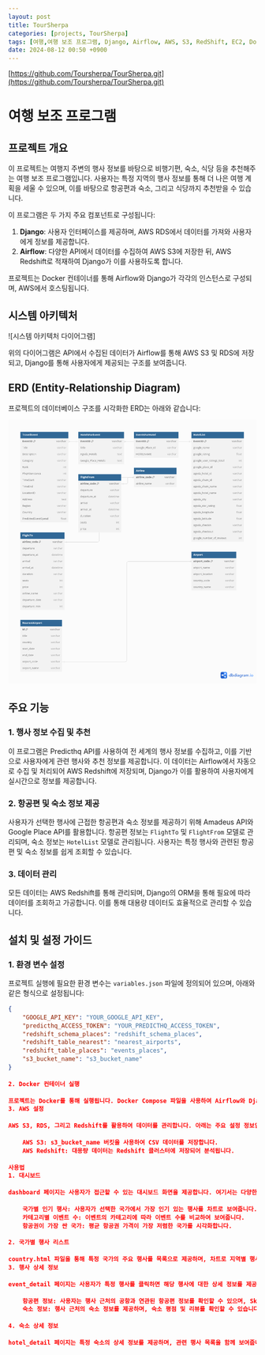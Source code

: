 ```yaml
---
layout: post
title: TourSherpa
categories: [projects, TourSherpa]
tags: [여행,여행 보조 프로그램, Django, Airflow, AWS, S3, RedShift, EC2, Docker]
date: 2024-08-12 00:50 +0900
---
```

[https://github.com/Toursherpa/TourSherpa.git](https://github.com/Toursherpa/TourSherpa.git)
# 여행 보조 프로그램

## 프로젝트 개요

이 프로젝트는 여행지 주변의 행사 정보를 바탕으로 비행기편, 숙소, 식당 등을 추천해주는 여행 보조 프로그램입니다. 사용자는 특정 지역의 행사 정보를 통해 더 나은 여행 계획을 세울 수 있으며, 이를 바탕으로 항공편과 숙소, 그리고 식당까지 추천받을 수 있습니다.

이 프로그램은 두 가지 주요 컴포넌트로 구성됩니다:

1. **Django**: 사용자 인터페이스를 제공하며, AWS RDS에서 데이터를 가져와 사용자에게 정보를 제공합니다.
2. **Airflow**: 다양한 API에서 데이터를 수집하여 AWS S3에 저장한 뒤, AWS Redshift로 적재하여 Django가 이를 사용하도록 합니다.

프로젝트는 Docker 컨테이너를 통해 Airflow와 Django가 각각의 인스턴스로 구성되며, AWS에서 호스팅됩니다.

## 시스템 아키텍처

![시스템 아키텍처 다이어그램]

위의 다이어그램은 API에서 수집된 데이터가 Airflow를 통해 AWS S3 및 RDS에 저장되고, Django를 통해 사용자에게 제공되는 구조를 보여줍니다.

## ERD (Entity-Relationship Diagram)

프로젝트의 데이터베이스 구조를 시각화한 ERD는 아래와 같습니다:

![ERD](assets/img/ERD.png)

## 주요 기능

### 1. 행사 정보 수집 및 추천
이 프로그램은 Predicthq API를 사용하여 전 세계의 행사 정보를 수집하고, 이를 기반으로 사용자에게 관련 행사와 추천 정보를 제공합니다. 이 데이터는 Airflow에서 자동으로 수집 및 처리되어 AWS Redshift에 저장되며, Django가 이를 활용하여 사용자에게 실시간으로 정보를 제공합니다.

### 2. 항공편 및 숙소 정보 제공
사용자가 선택한 행사에 근접한 항공편과 숙소 정보를 제공하기 위해 Amadeus API와 Google Place API를 활용합니다. 항공편 정보는 `FlightTo` 및 `FlightFrom` 모델로 관리되며, 숙소 정보는 `HotelList` 모델로 관리됩니다. 사용자는 특정 행사와 관련된 항공편 및 숙소 정보를 쉽게 조회할 수 있습니다.

### 3. 데이터 관리
모든 데이터는 AWS Redshift를 통해 관리되며, Django의 ORM을 통해 필요에 따라 데이터를 조회하고 가공합니다. 이를 통해 대용량 데이터도 효율적으로 관리할 수 있습니다.

## 설치 및 설정 가이드

### 1. 환경 변수 설정
프로젝트 실행에 필요한 환경 변수는 `variables.json` 파일에 정의되어 있으며, 아래와 같은 형식으로 설정됩니다:

```json
{
    "GOOGLE_API_KEY": "YOUR_GOOGLE_API_KEY",
    "predicthq_ACCESS_TOKEN": "YOUR_PREDICTHQ_ACCESS_TOKEN",
    "redshift_schema_places": "redshift_schema_places",
    "redshift_table_nearest": "nearest_airports",
    "redshift_table_places": "events_places",
    "s3_bucket_name": "s3_bucket_name"
}

2. Docker 컨테이너 실행

프로젝트는 Docker를 통해 실행됩니다. Docker Compose 파일을 사용하여 Airflow와 Django를 구성하며, AWS에 배포된 인프라와 연결합니다.
3. AWS 설정

AWS S3, RDS, 그리고 Redshift를 활용하여 데이터를 관리합니다. 아래는 주요 설정 정보입니다:

    AWS S3: s3_bucket_name 버킷을 사용하여 CSV 데이터를 저장합니다.
    AWS Redshift: 대용량 데이터는 Redshift 클러스터에 저장되어 분석됩니다.

사용법
1. 대시보드

dashboard 페이지는 사용자가 접근할 수 있는 대시보드 화면을 제공합니다. 여기서는 다양한 차트와 통계를 통해 현재 인기 있는 행사, 항공권 가격, 행사 분포 등을 시각화하여 보여줍니다.

    국가별 인기 행사: 사용자가 선택한 국가에서 가장 인기 있는 행사를 차트로 보여줍니다.
    카테고리별 이벤트 수: 이벤트의 카테고리에 따라 이벤트 수를 비교하여 보여줍니다.
    항공권이 가장 싼 국가: 평균 항공권 가격이 가장 저렴한 국가를 시각화합니다.

2. 국가별 행사 리스트

country.html 파일을 통해 특정 국가의 주요 행사를 목록으로 제공하며, 차트로 지역별 행사 수와 카테고리별 행사 수를 시각화합니다. 사용자는 국가별 행사 목록을 클릭하여 세부 정보를 확인할 수 있습니다.
3. 행사 상세 정보

event_detail 페이지는 사용자가 특정 행사를 클릭하면 해당 행사에 대한 상세 정보를 제공하는 화면입니다. 여기에는 행사 설명, 예상 참가자 수, 관련 항공편 및 숙소 정보가 포함됩니다.

    항공편 정보: 사용자는 행사 근처의 공항과 연관된 항공편 정보를 확인할 수 있으며, Skyscanner 링크를 통해 실제 항공편 예약이 가능합니다.
    숙소 정보: 행사 근처의 숙소 정보를 제공하며, 숙소 평점 및 리뷰를 확인할 수 있습니다.

4. 숙소 상세 정보

hotel_detail 페이지는 특정 숙소의 상세 정보를 제공하며, 관련 행사 목록을 함께 보여줍니다. 사용자는 숙소의 평점, 리뷰 수, 체크인/체크아웃 시간 등 정보를 확인할 수 있으며, 달력을 통해 예약 가능 여부를 확인할 수 있습니다.